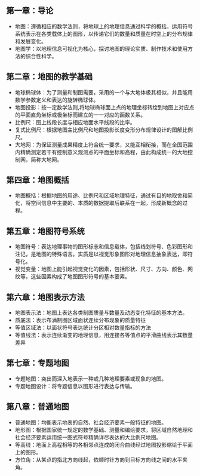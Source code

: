 ## 第一章：导论

* 地图：遵循相应的数学法则，将地球上的地理信息通过科学的概括，运用符号系统表示在各类载体上的图形，以传递它们的数量和质量在时空上的分布规律和发展变化。
* 地图学：以地理信息可视化为核心，探讨地图的理论实质、制作技术和使用方法的综合性科学。

## 第二章：地图的教学基础

* 地球椭球体：为了测量和制图需要，采用的一个与大地体极其相似，并且能用数学参数定义和表达的旋转椭球体。
* 地图投影：按一定数学法则,将地球椭球面上点的地理坐标转绘到地图上对应点的平面直角坐标或极坐标而建立的一一对应的函数关系。
* 比例尺：图上线段长度与相应地面水平线段的比率。
* 复式比例尺：根据地图主比例尺和地图投影长度变形分布规律设计的图解比例尺。
* 大地网：为保证测量成果精度上符合统一要求，又能互相衔接，而在全国范围内精确测定若干有控制意义观测点的平面坐标和高程，由此构成统一的大地控制网，简称大地网。

## 第四章：地图概括

* 地图概括：根据地图的用途、比例尺和区域地理特征，通过有目的地取舍和简化，将空间信息中主要的、本质的数据提取后联系在一起，形成新概念的过程。

## 第五章：地图符号系统

* 地图符号：表达地理事物的图形标志和信息载体，包括线划符号、色彩图形和注记，是地图的特殊语言。实质是以视觉形象图形对地理信息抽象表达，即符号化。
* 视觉变量：地图上能引起视觉变化的因素，包括形状、尺寸、方向、颜色、网纹等，这些因素构成了地图图形符号的基本要素。

## 第六章：地图表示方法

* 地图表示法：地图上表达各类制图质量与数量及动态变化特征的基本方法。
* 质底法：表示布满制图区域面状连续分布现象的质量特征
* 等值区域法：以面状符号表达统计分区相对数量指标的方法
* 等值线法：表示连续渐变的地理信息，用连接各等值点的平滑曲线表示其数量差异

## 第七章：专题地图

* 专题地图：突出而深入地表示一种或几种地理要素或现象的地图。
* 专题地图设计：将专题信息以图形进行表达与传输。

## 第八章：普通地图

* 普通地图：均衡表示地表的自然、社会经济要素一般特征的地图。
* 地形图：根据国家统一规定的数学基础、测量和编绘要求，将区域自然地理和社会经济要素运用统一图式符号精确详尽表达的大比例尺地图。
* 等高线：地面上高程相等的各相邻点连成的闭合曲线经过地图投影缩绘于平面上的图形。
* 方位角：从某点的指北方向线起，依顺时针方向到目标方向线之间的水平夹角。
